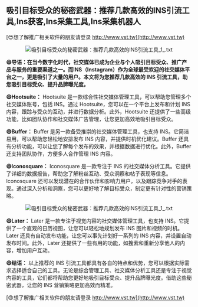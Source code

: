 ## **吸引目标受众的秘密武器：推荐几款高效的INS引流工具,Ins获客,Ins采集工具,Ins采集机器人**

[😍想了解推广相关软件的朋友请登录 http://www.vst.tw](http://www.vst.tw)

 <center><img src="https://vst.tw/MP4/tuiguang/png/5.png" alt="吸引目标受众的秘密武器：推荐几款高效的INS引流工具_1_.txt"></center>

**😄导语：在当今数字化时代，社交媒体已成为企业与个人吸引目标受众、推广产品与服务的重要渠道之一。而INS（Instagram）作为全球最受欢迎的社交媒体平台之一，更是吸引了大量的用户。本文将为您推荐几款高效的 INS 引流工具，助您吸引目标受众、提升品牌曝光度。**

**😄Hootsuite：**
Hootsuite 是一款综合性社交媒体管理工具，可以帮助您管理多个社交媒体账号，包括 INS。通过 Hootsuite，您可以在一个平台上发布和计划 INS 内容，跟踪与受众的互动，并进行数据分析。此外，Hootsuite 还提供了一些高级功能，比如团队协作和社交媒体广告管理，让您更加高效地吸引目标受众。

**😄Buffer：**
Buffer 是另一款备受推崇的社交媒体管理工具，也支持 INS。它简洁易用，可以帮助您轻松地安排发布 INS 内容，并提供时机优化建议。Buffer 还具有分析功能，可以让您了解每个发布的效果，并根据数据进行优化。此外，Buffer 还支持团队协作，方便多人合作管理 INS 内容。

**😄Iconosquare：**
Iconosquare 是一款专注于 INS 的社交媒体分析工具。它提供了详细的数据报告，帮助您了解粉丝互动、受众洞察和帖子表现等信息。Iconosquare 还可以发现潜在的合作伙伴和影响力用户，以及跟踪竞争对手的表现。通过深入分析和洞察，您可以更好地了解目标受众，制定更有针对性的营销策略。

 <center><img src="https://vst.tw/MP4/tuiguang/png/6.png" alt="吸引目标受众的秘密武器：推荐几款高效的INS引流工具_1_.txt"></center>

**😄Later：**
Later 是一款专注于视觉内容的社交媒体管理工具，也支持 INS。它提供了一个直观的日历视图，让您可以轻松地规划发布 INS 图片和视频的时机。Later 还具有自动发布功能，让您可以事先计划好一系列的 INS 内容，并设置自动发布时间。此外，Later 还提供了一些有用的功能，如搜索和重新分享他人的内容，增加用户互动。

**😄结语：**
以上推荐的 INS 引流工具都具有各自的特点和优势，您可以根据实际需求选择适合自己的工具。无论是综合管理工具、社交媒体分析工具还是专注于视觉内容的工具，它们都将帮助您更好地吸引目标受众、提升品牌曝光度。借助这些秘密武器，让您的 INS 营销策略更加高效而精准。

[😍想了解推广相关软件的朋友请登录 http://www.vst.tw](http://www.vst.tw)



